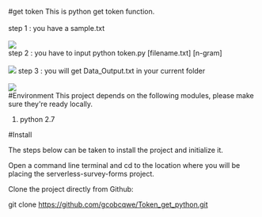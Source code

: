 #get token
This is python get token function.<br>
<br>
step 1 : you have a sample.txt<br>
<br>
![](http://imgur.com/2WOl9fH.png)<br>
step 2 : you have to input python token.py [filename.txt] [n-gram]<br>
<br>
![](http://imgur.com/oVJBORp.png)
step 3 : you will get Data_Output.txt in your current folder<br>
<br>
![](http://imgur.com/iNcCrVX.png)
<br>
#Environment
This project depends on the following modules, please make sure they're ready locally.<br>
<ol>
<li>python 2.7</li>
</ol>

#Install

The steps below can be taken to install the project and initialize it.

Open a command line terminal and cd to the location where you will be placing the serverless-survey-forms project.

Clone the project directly from Github:

git clone https://github.com/gcobcqwe/Token_get_python.git 
